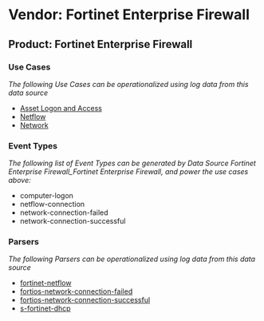 Vendor: Fortinet Enterprise Firewall
====================================
Product: Fortinet Enterprise Firewall
-------------------------------------

### Use Cases

_The following Use Cases can be operationalized using log data from this data source_

* [Asset Logon and Access](usecase_asset_logon_and_access.md)
* [Netflow](usecase_netflow.md)
* [Network](usecase_network.md)


### Event Types

_The following list of Event Types can be generated by Data Source Fortinet Enterprise Firewall_Fortinet Enterprise Firewall, and power the use cases above:_

- computer-logon
- netflow-connection
- network-connection-failed
- network-connection-successful


### Parsers

_The following Parsers can be operationalized using log data from this data source_

* [fortinet-netflow](parserContent_fortinet-netflow.md)
* [fortios-network-connection-failed](parserContent_fortios-network-connection-failed.md)
* [fortios-network-connection-successful](parserContent_fortios-network-connection-successful.md)
* [s-fortinet-dhcp](parserContent_s-fortinet-dhcp.md)
